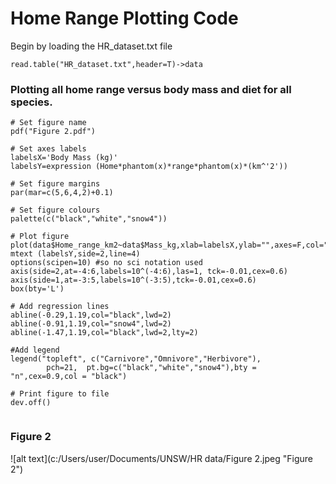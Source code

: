 Home Range Plotting Code
========================

Begin by loading the HR_dataset.txt file

```
read.table("HR_dataset.txt",header=T)->data
```

### Plotting all home range versus body mass and diet for all species.

```
# Set figure name
pdf("Figure 2.pdf")

# Set axes labels
labelsX='Body Mass (kg)'
labelsY=expression (Home*phantom(x)*range*phantom(x)*(km^'2'))

# Set figure margins
par(mar=c(5,6,4,2)+0.1)

# Set figure colours
palette(c("black","white","snow4"))

# Plot figure
plot(data$Home_range_km2~data$Mass_kg,xlab=labelsX,ylab="",axes=F,col="black",pch=21,bg=data$Diet)
mtext (labelsY,side=2,line=4)
options(scipen=10) #so no sci notation used
axis(side=2,at=-4:6,labels=10^(-4:6),las=1, tck=-0.01,cex=0.6)
axis(side=1,at=-3:5,labels=10^(-3:5),tck=-0.01,cex=0.6)
box(bty='L')

# Add regression lines
abline(-0.29,1.19,col="black",lwd=2)
abline(-0.91,1.19,col="snow4",lwd=2)
abline(-1.47,1.19,col="black",lwd=2,lty=2)

#Add legend
legend("topleft", c("Carnivore","Omnivore","Herbivore"),
        pch=21,  pt.bg=c("black","white","snow4"),bty = "n",cex=0.9,col = "black") 

# Print figure to file
dev.off()


```
### Figure 2
![alt text](c:/Users/user/Documents/UNSW/HR data/Figure 2.jpeg "Figure 2")



